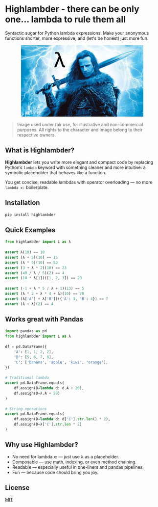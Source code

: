 # Highlambder - there can be only one... lambda to rule them all

Syntactic sugar for Python lambda expressions.
Make your anonymous functions shorter, more expressive, and (let's be honest) just more fun.
<p align="center"><img src="media/highlambder.png" alt="there can be only one" width="400"/></p>

>Image used under fair use, for illustrative and non-commercial purposes. All rights to the character and image belong to their respective owners.

## What is Highlambder?

**Highlambder** lets you write more elegant and compact code by replacing Python’s `lambda` keyword with something cleaner and more intuitive: a symbolic placeholder that behaves like a function.

You get concise, readable lambdas with operator overloading — no more `lambda x:` boilerplate.

## Installation

```bash
pip install highlambder
```

## Quick Examples

```python
from highlambder import L as λ

assert λ(10) == 10
assert (λ + 5)(10) == 15
assert (λ * 5)(10) == 50
assert (3 + λ * 2)(10) == 23
assert (40 / λ / 5)(2) == 4
assert (10 * λ[1])([1, 2, 3]) == 20

assert (-1 + λ * 5 / λ + 1)(13) == 5
assert (λ * 2 + λ * 4 + λ)(10) == 70
assert (λ['A'] + λ['B'])({'A': 3, 'B': 4}) == 7
assert (λ + λ)(2) == 4
```

## Works great with Pandas

```python
import pandas as pd
from highlambder import L as λ

df = pd.DataFrame({
    'A': [1, 1, 2, 2],
    'B': [5, 6, 7, 8],
    'C': ['banana', 'apple', 'kiwi', 'orange'],
})

# Traditional lambda
assert pd.DataFrame.equals(
    df.assign(D=lambda d: d.A + 20),
    df.assign(D=λ.A + 20)
)

# String operations
assert pd.DataFrame.equals(
    df.assign(D=lambda d: d['C'].str.len() * 2),
    df.assign(D=λ['C'].str.len * 2)
)
```

## Why use Highlambder?

- No need for lambda x: — just use λ as a placeholder.
- Composable — use math, indexing, or even method chaining.
- Readable — especially useful in one-liners and pandas pipelines.
- Fun — because code should bring you joy.

## License

[MIT](LICENSE)
